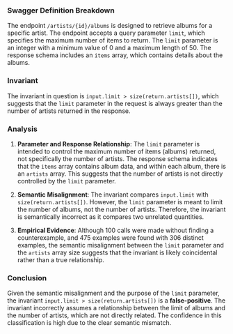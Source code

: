 ### Swagger Definition Breakdown

The endpoint `/artists/{id}/albums` is designed to retrieve albums for a specific artist. The endpoint accepts a query parameter `limit`, which specifies the maximum number of items to return. The `limit` parameter is an integer with a minimum value of 0 and a maximum length of 50. The response schema includes an `items` array, which contains details about the albums.

### Invariant

The invariant in question is `input.limit > size(return.artists[])`, which suggests that the `limit` parameter in the request is always greater than the number of artists returned in the response.

### Analysis

1. **Parameter and Response Relationship**: The `limit` parameter is intended to control the maximum number of items (albums) returned, not specifically the number of artists. The response schema indicates that the `items` array contains album data, and within each album, there is an `artists` array. This suggests that the number of artists is not directly controlled by the `limit` parameter.

2. **Semantic Misalignment**: The invariant compares `input.limit` with `size(return.artists[])`. However, the `limit` parameter is meant to limit the number of albums, not the number of artists. Therefore, the invariant is semantically incorrect as it compares two unrelated quantities.

3. **Empirical Evidence**: Although 100 calls were made without finding a counterexample, and 475 examples were found with 306 distinct examples, the semantic misalignment between the `limit` parameter and the `artists` array size suggests that the invariant is likely coincidental rather than a true relationship.

### Conclusion

Given the semantic misalignment and the purpose of the `limit` parameter, the invariant `input.limit > size(return.artists[])` is a **false-positive**. The invariant incorrectly assumes a relationship between the limit of albums and the number of artists, which are not directly related. The confidence in this classification is high due to the clear semantic mismatch.
